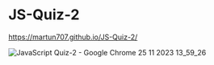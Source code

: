 # JS-Quiz-2
https://martun707.github.io/JS-Quiz-2/


![JavaScript Quiz-2 - Google Chrome 25 11 2023 13_59_26](https://github.com/Martun707/JS-Quiz-2/assets/115223928/be70a48a-e656-46d1-b36b-ca41a42366ca)
